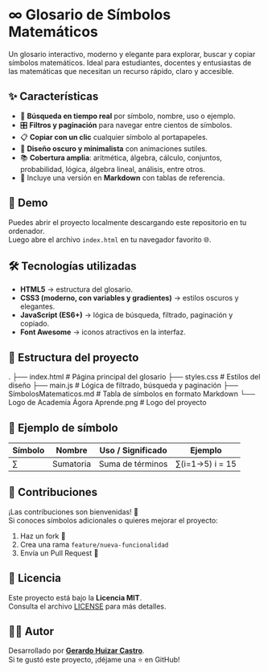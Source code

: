 # ∞️ Glosario de Símbolos Matemáticos

Un glosario interactivo, moderno y elegante para explorar, buscar y copiar símbolos matemáticos. Ideal para estudiantes, docentes y entusiastas de las matemáticas que necesitan un recurso rápido, claro y accesible.

## ✨ Características

- 🔎 **Búsqueda en tiempo real** por símbolo, nombre, uso o ejemplo.  
- 🎛️ **Filtros y paginación** para navegar entre cientos de símbolos.  
- 📋 **Copiar con un clic** cualquier símbolo al portapapeles.  
- 🎨 **Diseño oscuro y minimalista** con animaciones sutiles.  
- 📚 **Cobertura amplia**: aritmética, álgebra, cálculo, conjuntos, probabilidad, lógica, álgebra lineal, análisis, entre otros.  
- 📄 Incluye una versión en **Markdown** con tablas de referencia.  

## 🚀 Demo

Puedes abrir el proyecto localmente descargando este repositorio en tu ordenador.  
Luego abre el archivo `index.html` en tu navegador favorito 🌐.

## 🛠️ Tecnologías utilizadas

- **HTML5** → estructura del glosario.  
- **CSS3 (moderno, con variables y gradientes)** → estilos oscuros y elegantes.  
- **JavaScript (ES6+)** → lógica de búsqueda, filtrado, paginación y copiado.  
- **Font Awesome** → iconos atractivos en la interfaz.  

## 📂 Estructura del proyecto

.
├── index.html # Página principal del glosario
├── styles.css # Estilos del diseño
├── main.js # Lógica de filtrado, búsqueda y paginación
├── SímbolosMatematicos.md # Tabla de símbolos en formato Markdown
└── Logo de Academia Ágora Aprende.png # Logo del proyecto


## 📖 Ejemplo de símbolo

| Símbolo | Nombre   | Uso / Significado   | Ejemplo |
|---------|----------|---------------------|---------|
| ∑       | Sumatoria | Suma de términos   | ∑(i=1→5) i = 15 |

## 🤝 Contribuciones

¡Las contribuciones son bienvenidas! 🎉  
Si conoces símbolos adicionales o quieres mejorar el proyecto:

1. Haz un fork 🍴  
2. Crea una rama `feature/nueva-funcionalidad`  
3. Envía un Pull Request 🚀  

## 📜 Licencia

Este proyecto está bajo la **Licencia MIT**.  
Consulta el archivo [LICENSE](https://opensource.org/licenses/MIT) para más detalles.

## 👨‍💻 Autor

Desarrollado por [**Gerardo Huizar Castro**](https://github.com/GerardoHMX).  
Si te gustó este proyecto, ¡déjame una ⭐ en GitHub!
